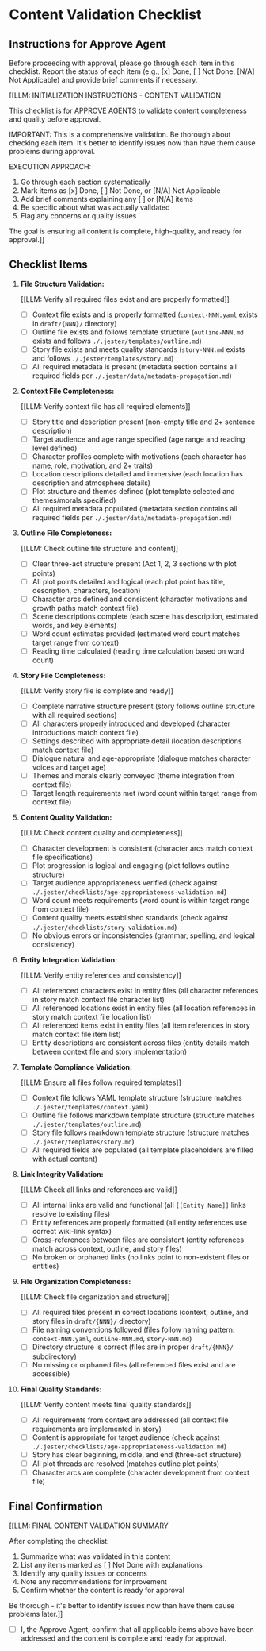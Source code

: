 # Content Validation Checklist

## Instructions for Approve Agent

Before proceeding with approval, please go through each item in this checklist. Report the status of each item (e.g., [x] Done, [ ] Not Done, [N/A] Not Applicable) and provide brief comments if necessary.

[[LLM: INITIALIZATION INSTRUCTIONS - CONTENT VALIDATION

This checklist is for APPROVE AGENTS to validate content completeness and quality before approval.

IMPORTANT: This is a comprehensive validation. Be thorough about checking each item. It's better to identify issues now than have them cause problems during approval.

EXECUTION APPROACH:

1. Go through each section systematically
2. Mark items as [x] Done, [ ] Not Done, or [N/A] Not Applicable
3. Add brief comments explaining any [ ] or [N/A] items
4. Be specific about what was actually validated
5. Flag any concerns or quality issues

The goal is ensuring all content is complete, high-quality, and ready for approval.]]

## Checklist Items

1. **File Structure Validation:**

   [[LLM: Verify all required files exist and are properly formatted]]
   - [ ] Context file exists and is properly formatted (`context-NNN.yaml` exists in `draft/{NNN}/` directory)
   - [ ] Outline file exists and follows template structure (`outline-NNN.md` exists and follows `./.jester/templates/outline.md`)
   - [ ] Story file exists and meets quality standards (`story-NNN.md` exists and follows `./.jester/templates/story.md`)
   - [ ] All required metadata is present (metadata section contains all required fields per `./.jester/data/metadata-propagation.md`)

2. **Context File Completeness:**

   [[LLM: Verify context file has all required elements]]
   - [ ] Story title and description present (non-empty title and 2+ sentence description)
   - [ ] Target audience and age range specified (age range and reading level defined)
   - [ ] Character profiles complete with motivations (each character has name, role, motivation, and 2+ traits)
   - [ ] Location descriptions detailed and immersive (each location has description and atmosphere details)
   - [ ] Plot structure and themes defined (plot template selected and themes/morals specified)
   - [ ] All required metadata populated (metadata section contains all required fields per `./.jester/data/metadata-propagation.md`)

3. **Outline File Completeness:**

   [[LLM: Check outline file structure and content]]
   - [ ] Clear three-act structure present (Act 1, 2, 3 sections with plot points)
   - [ ] All plot points detailed and logical (each plot point has title, description, characters, location)
   - [ ] Character arcs defined and consistent (character motivations and growth paths match context file)
   - [ ] Scene descriptions complete (each scene has description, estimated words, and key elements)
   - [ ] Word count estimates provided (estimated word count matches target range from context)
   - [ ] Reading time calculated (reading time calculation based on word count)

4. **Story File Completeness:**

   [[LLM: Verify story file is complete and ready]]
   - [ ] Complete narrative structure present (story follows outline structure with all required sections)
   - [ ] All characters properly introduced and developed (character introductions match context file)
   - [ ] Settings described with appropriate detail (location descriptions match context file)
   - [ ] Dialogue natural and age-appropriate (dialogue matches character voices and target age)
   - [ ] Themes and morals clearly conveyed (theme integration from context file)
   - [ ] Target length requirements met (word count within target range from context file)

5. **Content Quality Validation:**

   [[LLM: Check content quality and completeness]]
   - [ ] Character development is consistent (character arcs match context file specifications)
   - [ ] Plot progression is logical and engaging (plot follows outline structure)
   - [ ] Target audience appropriateness verified (check against `./.jester/checklists/age-appropriateness-validation.md`)
   - [ ] Word count meets requirements (word count is within target range from context file)
   - [ ] Content quality meets established standards (check against `./.jester/checklists/story-validation.md`)
   - [ ] No obvious errors or inconsistencies (grammar, spelling, and logical consistency)

6. **Entity Integration Validation:**

   [[LLM: Verify entity references and consistency]]
   - [ ] All referenced characters exist in entity files (all character references in story match context file character list)
   - [ ] All referenced locations exist in entity files (all location references in story match context file location list)
   - [ ] All referenced items exist in entity files (all item references in story match context file item list)
   - [ ] Entity descriptions are consistent across files (entity details match between context file and story implementation)

7. **Template Compliance Validation:**

   [[LLM: Ensure all files follow required templates]]
   - [ ] Context file follows YAML template structure (structure matches `./.jester/templates/context.yaml`)
   - [ ] Outline file follows markdown template structure (structure matches `./.jester/templates/outline.md`)
   - [ ] Story file follows markdown template structure (structure matches `./.jester/templates/story.md`)
   - [ ] All required fields are populated (all template placeholders are filled with actual content)

8. **Link Integrity Validation:**

   [[LLM: Check all links and references are valid]]
   - [ ] All internal links are valid and functional (all `[[Entity Name]]` links resolve to existing files)
   - [ ] Entity references are properly formatted (all entity references use correct wiki-link syntax)
   - [ ] Cross-references between files are consistent (entity references match across context, outline, and story files)
   - [ ] No broken or orphaned links (no links point to non-existent files or entities)

9. **File Organization Completeness:**

   [[LLM: Check file organization and structure]]
   - [ ] All required files present in correct locations (context, outline, and story files in `draft/{NNN}/` directory)
   - [ ] File naming conventions followed (files follow naming pattern: `context-NNN.yaml`, `outline-NNN.md`, `story-NNN.md`)
   - [ ] Directory structure is correct (files are in proper `draft/{NNN}/` subdirectory)
   - [ ] No missing or orphaned files (all referenced files exist and are accessible)

10. **Final Quality Standards:**

    [[LLM: Verify content meets final quality standards]]
    - [ ] All requirements from context are addressed (all context file requirements are implemented in story)
    - [ ] Content is appropriate for target audience (check against `./.jester/checklists/age-appropriateness-validation.md`)
    - [ ] Story has clear beginning, middle, and end (three-act structure)
    - [ ] All plot threads are resolved (matches outline plot points)
    - [ ] Character arcs are complete (character development from context file)

## Final Confirmation

[[LLM: FINAL CONTENT VALIDATION SUMMARY

After completing the checklist:

1. Summarize what was validated in this content
2. List any items marked as [ ] Not Done with explanations
3. Identify any quality issues or concerns
4. Note any recommendations for improvement
5. Confirm whether the content is ready for approval

Be thorough - it's better to identify issues now than have them cause problems later.]]

- [ ] I, the Approve Agent, confirm that all applicable items above have been addressed and the content is complete and ready for approval.


